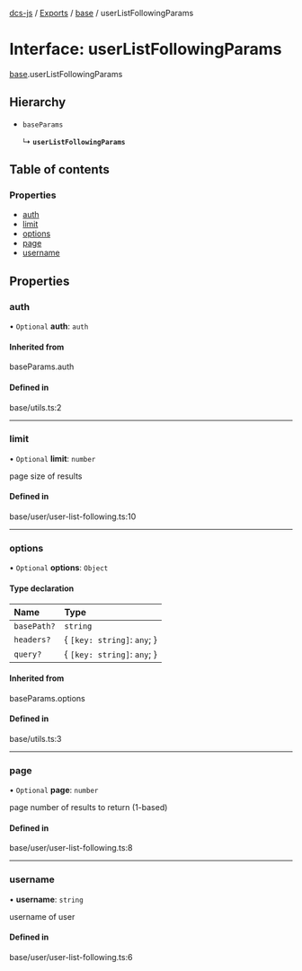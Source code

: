 [dcs-js](../README.md) / [Exports](../modules.md) / [base](../modules/base.md) / userListFollowingParams

# Interface: userListFollowingParams

[base](../modules/base.md).userListFollowingParams

## Hierarchy

- `baseParams`

  ↳ **`userListFollowingParams`**

## Table of contents

### Properties

- [auth](base.userListFollowingParams.md#auth)
- [limit](base.userListFollowingParams.md#limit)
- [options](base.userListFollowingParams.md#options)
- [page](base.userListFollowingParams.md#page)
- [username](base.userListFollowingParams.md#username)

## Properties

### <a id="auth" name="auth"></a> auth

• `Optional` **auth**: `auth`

#### Inherited from

baseParams.auth

#### Defined in

base/utils.ts:2

___

### <a id="limit" name="limit"></a> limit

• `Optional` **limit**: `number`

page size of results

#### Defined in

base/user/user-list-following.ts:10

___

### <a id="options" name="options"></a> options

• `Optional` **options**: `Object`

#### Type declaration

| Name | Type |
| :------ | :------ |
| `basePath?` | `string` |
| `headers?` | { `[key: string]`: `any`;  } |
| `query?` | { `[key: string]`: `any`;  } |

#### Inherited from

baseParams.options

#### Defined in

base/utils.ts:3

___

### <a id="page" name="page"></a> page

• `Optional` **page**: `number`

page number of results to return (1-based)

#### Defined in

base/user/user-list-following.ts:8

___

### <a id="username" name="username"></a> username

• **username**: `string`

username of user

#### Defined in

base/user/user-list-following.ts:6

